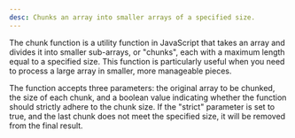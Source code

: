```yaml
---
desc: Chunks an array into smaller arrays of a specified size.
---
```


The chunk function is a utility function in JavaScript that takes an
array and divides it into smaller sub-arrays, or &quot;chunks&quot;, each with a
maximum length equal to a specified size. This function is particularly
useful when you need to process a large array in smaller, more
manageable pieces.

The function accepts three parameters: the original array to be chunked,
the size of each chunk, and a boolean value indicating whether the
function should strictly adhere to the chunk size. If the &quot;strict&quot;
parameter is set to true, and the last chunk does not meet the specified
size, it will be removed from the final result.
